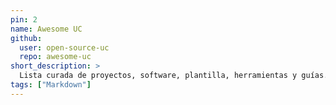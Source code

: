 ```yaml
---
pin: 2
name: Awesome UC
github:
  user: open-source-uc
  repo: awesome-uc
short_description: >
  Lista curada de proyectos, software, plantilla, herramientas y guías.
tags: ["Markdown"]
---
```


